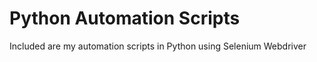 # Python Automation Scripts 

Included are my automation scripts in Python using Selenium Webdriver 
